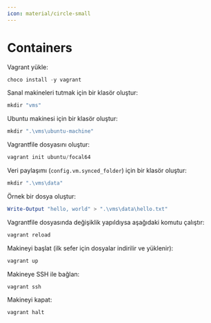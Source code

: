 ```yaml
---
icon: material/circle-small
---
```


# Containers

Vagrant yükle:

```powershell
choco install -y vagrant
```

Sanal makineleri tutmak için bir klasör oluştur:

```powershell
mkdir "vms"
```

Ubuntu makinesi için bir klasör oluştur:

```powershell
mkdir ".\vms\ubuntu-machine"
```

Vagrantfile dosyasını oluştur:

```powershell
vagrant init ubuntu/focal64
```

Veri paylaşımı (`config.vm.synced_folder`) için bir klasör oluştur:

```powershell
mkdir ".\vms\data"
```

Örnek bir dosya oluştur:

```powershell
Write-Output "hello, world" > ".\vms\data\hello.txt"
```

Vagrantfile dosyasında değişiklik yapıldıysa aşağıdaki komutu çalıştır:

```powershell
vagrant reload
```

Makineyi başlat (ilk sefer için dosyalar indirilir ve yüklenir):

```powershell
vagrant up
```

Makineye SSH ile bağlan:

```powershell
vagrant ssh
```

Makineyi kapat:

```powershell
vagrant halt
```
